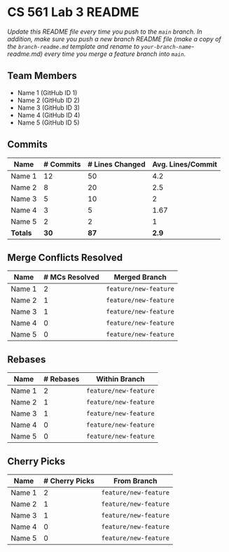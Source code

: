 # CS 561 Lab 3 README
*Update this README file every time you push to the `main` branch. In addition, make sure you push a new branch README file (make a copy of the `branch-readme.md` template and rename to `your-branch-name`-readme.md) every time you merge a feature branch into `main`.*

## Team Members
- Name 1 (GitHub ID 1)
- Name 2 (GitHub ID 2)
- Name 3 (GitHub ID 3)
- Name 4 (GitHub ID 4)
- Name 5 (GitHub ID 5)

## Commits

| Name | # Commits | # Lines Changed | Avg. Lines/Commit
| --------- | ----------- | ---------|----
| Name 1 | 12 | 50 | 4.2
| Name 2 | 8 | 20  | 2.5
| Name 3 | 5 | 10 | 2
| Name 4 | 3 | 5 | 1.67
| Name 5 | 2 | 2  | 1
| **Totals** | **30** | **87** | **2.9**

## Merge Conflicts Resolved
| Name | # MCs Resolved | Merged Branch
| --------- | ----------- | ---------------
| Name 1 | 2 | `feature/new-feature`
| Name 2 | 1 | `feature/new-feature`
| Name 3 | 1 | `feature/new-feature`
| Name 4 | 0 | `feature/new-feature`
| Name 5 | 0 | `feature/new-feature`

## Rebases
| Name | # Rebases | Within Branch
| --------- | ----------- | ---------------
| Name 1 | 2 | `feature/new-feature`
| Name 2 | 1 | `feature/new-feature`
| Name 3 | 1 | `feature/new-feature`
| Name 4 | 0 | `feature/new-feature`
| Name 5 | 0 | `feature/new-feature`

## Cherry Picks
| Name | # Cherry Picks | From Branch
| --------- | ----------- | ---------------
| Name 1 | 2 | `feature/new-feature`
| Name 2 | 1 | `feature/new-feature`
| Name 3 | 1 | `feature/new-feature`
| Name 4 | 0 | `feature/new-feature`
| Name 5 | 0 | `feature/new-feature`
